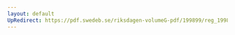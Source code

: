 ```yaml
---
layout: default
UpRedirect: https://pdf.swedeb.se/riksdagen-volumeG-pdf/199899/reg_199899/reg_199899_0193.pdf
---
```

